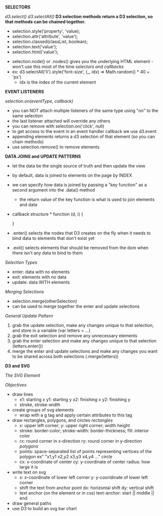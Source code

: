 __SELECTORS__

*d3.select()*
*d3.selectAll()*
  __D3 selection methods return a D3 selection, so that methods can be chained together.__
  * selection.style('property', 'value);
  * selection.attr('attribute', 'value');
  * selection.classed(classList, boolean);
  * selection.text('value');
  * selection.html('value');
  <!-- all the above work as "getters" if you don't pass a value -->
  * selection.node() or .nodes() gives you the underlying HTML element - won't   use this most of the time
*selectors and callbacks*
  * ex: d3.selectAll('li').style('font-size', (_, idx) => Math.random() * 40 + 'px')
    - idx is the index of the current element



__EVENT LISTENERS__

*selection.on(eventType, callback)*
  * you can NOT attach multiple listeners of the same type using "on" to the same selection
  * the last listener attached will override any others
  * you can remove with selection.on('click', null)
  * to get access to the event in an event handler callback we use d3.event
  * appending elements returns a d3 selection of that element (so you can chain methods)
  * use selection.remove() to remove elements



__DATA JOINS and UPDATE PATTERNS__
* let the data be the single source of truth and then update the view

* by default, data is joined to elements on the page by INDEX
* we can specify how data is joined by passing a "key function" as a second argument
  into the .data() method
    * the return value of the key function is what is used to join elements and data

* callback structure *
  function (d, i) {
    <!-- d will always refer to the data bound to the current element -->
    <!-- i is index -->
  }
* .enter() selects the nodes that D3 creates on the fly when it needs to bind
  data to elements that don't exist yet
* .exit() selects elements that should be removed from the dom when there isn't any
  data to bind to them

*Selection Types*
* enter: data with no elements
* exit: elements with no data
* update: data WITH elements

*Merging Selections*
* selection.merge(otherSelection)
* can be used to merge together the enter and update selections

*General Update Pattern*
1. grab the update selection, make any changes unique to that selection, and store in a variable (var letters = ...)
2. grab the exit selection and remove any unnecessary elements
3. grab the enter selection and make any changes unique to that selection (letters.enter())
4. merge the enter and update selections and make any changes you want to be shared across both selections (.merge(letters))




__D3 and SVG__

*The SVG Element*
  <!-- <svg version="1.1" baseProfile="full" xmlns="http://www.w3.org/2000/svg"></svg> -->

*Objectives*
  * draw lines
    - x1: starting x
      y1: starting y
      x2: finishing x
      y2: finishing y
    - stroke, stroke-width
  * create groups of svg elements
    - wrap with a g tag and apply certain attributes to this tag
  * draw rectangles, polygons, and circles
    *rectangles*
      - x: upper left corner; 
        y: upper right corner;
        width
        height
      - stroke: border-color;
        stroke-width: border-thickness;
        fill: interior color
      - rx: round corner in x-direction
        ry: round corner in y-direction
    *polygons*
      - points: space-separated list of points representing vertices of the polygon
        ex" "x1,y1 x2,y2 x3,y3 x4,y4 ..."
    *circle*
      - cx: x-coordinate of center
        cy: y-coordinate of center
        radius: how large it is
  * write text on svg
    - x: x-coordinate of lower left corner
      y: y-cooridinate of lower left corner
    - shift the text from anchor point
      dx: horizontal shift
      dy: vertical shift
    - text anchor (on the element or in css)
      text-anchor: start || middle || end
  * draw general paths
  * use D3 to build an svg bar chart
